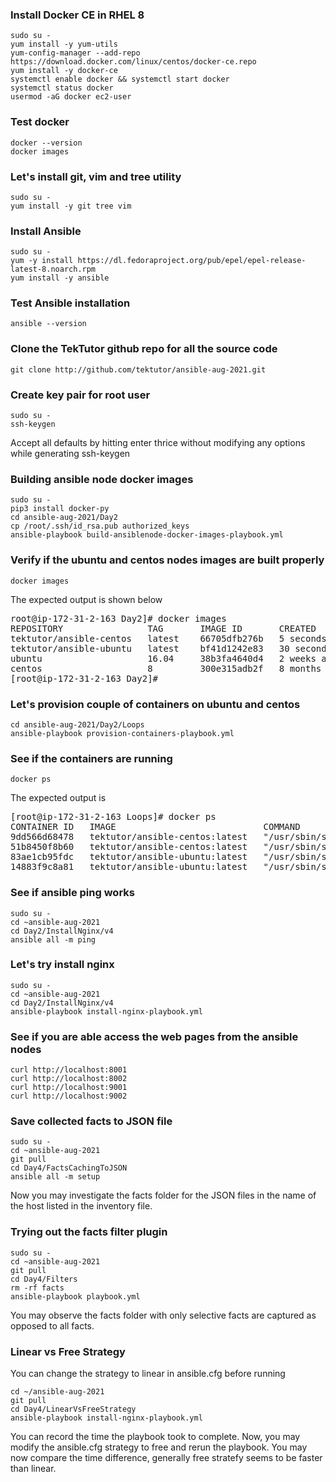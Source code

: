 ### Install Docker CE in RHEL 8
```
sudo su -
yum install -y yum-utils
yum-config-manager --add-repo https://download.docker.com/linux/centos/docker-ce.repo
yum install -y docker-ce
systemctl enable docker && systemctl start docker
systemctl status docker
usermod -aG docker ec2-user
```

### Test docker
```
docker --version
docker images
```

### Let's install git, vim and tree utility
```
sudo su -
yum install -y git tree vim
```

### Install Ansible
```
sudo su -
yum -y install https://dl.fedoraproject.org/pub/epel/epel-release-latest-8.noarch.rpm
yum install -y ansible
```

### Test Ansible installation
```
ansible --version
```

### Clone the TekTutor github repo for all the source code
```
git clone http://github.com/tektutor/ansible-aug-2021.git
```

### Create key pair for root user
```
sudo su -
ssh-keygen
```
Accept all defaults by hitting enter thrice without modifying any options while generating ssh-keygen

### Building ansible node docker images
```
sudo su -
pip3 install docker-py
cd ansible-aug-2021/Day2
cp /root/.ssh/id_rsa.pub authorized_keys
ansible-playbook build-ansiblenode-docker-images-playbook.yml
```

### Verify if the ubuntu and centos nodes images are built properly
```
docker images
```
The expected output is shown below
<pre>
root@ip-172-31-2-163 Day2]# docker images
REPOSITORY                TAG       IMAGE ID       CREATED          SIZE
tektutor/ansible-centos   latest    66705dfb276b   5 seconds ago    257MB
tektutor/ansible-ubuntu   latest    bf41d1242e83   30 seconds ago   220MB
ubuntu                    16.04     38b3fa4640d4   2 weeks ago      135MB
centos                    8         300e315adb2f   8 months ago     209MB
[root@ip-172-31-2-163 Day2]# 
</pre>

### Let's provision couple of containers on ubuntu and centos
```
cd ansible-aug-2021/Day2/Loops
ansible-playbook provision-containers-playbook.yml
```

### See if the containers are running
```
docker ps
```
The expected output is
<pre>
[root@ip-172-31-2-163 Loops]# docker ps
CONTAINER ID   IMAGE                            COMMAND               CREATED         STATUS         PORTS                                        NAMES
9dd566d68478   tektutor/ansible-centos:latest   "/usr/sbin/sshd -D"   4 seconds ago   Up 3 seconds   0.0.0.0:3002->22/tcp, 0.0.0.0:9002->80/tcp   centos002
51b8450f8b60   tektutor/ansible-centos:latest   "/usr/sbin/sshd -D"   5 seconds ago   Up 3 seconds   0.0.0.0:3001->22/tcp, 0.0.0.0:9001->80/tcp   centos001
83ae1cb95fdc   tektutor/ansible-ubuntu:latest   "/usr/sbin/sshd -D"   5 seconds ago   Up 4 seconds   0.0.0.0:2002->22/tcp, 0.0.0.0:8002->80/tcp   ubuntu002
14883f9c8a81   tektutor/ansible-ubuntu:latest   "/usr/sbin/sshd -D"   6 seconds ago   Up 5 seconds   0.0.0.0:2001->22/tcp, 0.0.0.0:8001->80/tcp   ubuntu001
</pre>

### See if ansible ping works
```
sudo su -
cd ~ansible-aug-2021
cd Day2/InstallNginx/v4
ansible all -m ping
```

### Let's try install nginx 
```
sudo su -
cd ~ansible-aug-2021
cd Day2/InstallNginx/v4
ansible-playbook install-nginx-playbook.yml
```

### See if you are able access the web pages from the ansible nodes
```
curl http://localhost:8001
curl http://localhost:8002
curl http://localhost:9001
curl http://localhost:9002
```

### Save collected facts to JSON file
```
sudo su -
cd ~ansible-aug-2021
git pull
cd Day4/FactsCachingToJSON
ansible all -m setup 
```
Now you may investigate the facts folder for the JSON files in the name of the host listed in the inventory file.

### Trying out the facts filter plugin
```
sudo su -
cd ~ansible-aug-2021
git pull
cd Day4/Filters
rm -rf facts
ansible-playbook playbook.yml 
```
You may observe the facts folder with only selective facts are captured as opposed to all facts.

### Linear vs Free Strategy
You can change the strategy to linear in ansible.cfg before running
```
cd ~/ansible-aug-2021
git pull
cd Day4/LinearVsFreeStrategy
ansible-playbook install-nginx-playbook.yml
```
You can record the time the playbook took to complete. Now, you may modify the ansible.cfg strategy to free and rerun the playbook. You may now compare the time difference, generally free stratefy seems to be faster than linear.
